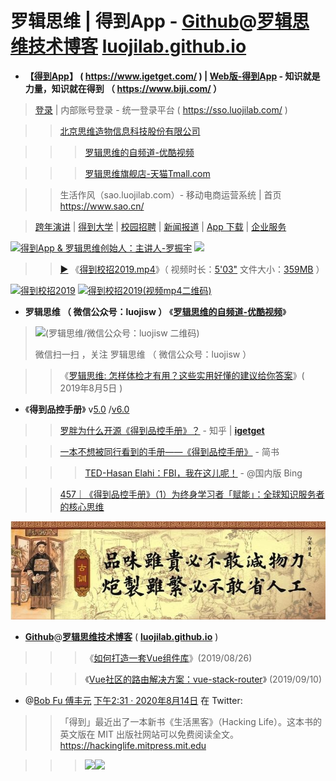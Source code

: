 # 罗辑思维 | 得到App - [Github](https://github.com/luojilab)@[罗辑思维技术博客](https://luojilab.github.io) [luojilab.github.io](https://blog.luojilab.com/)

-  **【[得到App](https://www.igetget.com/)】 ( https://www.igetget.com/ ) | [Web版-得到App](https://www.biji.com/) - 知识就是力量，知识就在得到 （ https://www.biji.com/ ）** 

>  [登录](https://sso.luojilab.com/) | 内部账号登录 - 统一登录平台 ( https://sso.luojilab.com/ ) 

>>  [北京思维造物信息科技股份有限公司](https://www.tianyancha.com/search?key=%E5%8C%97%E4%BA%AC%E6%80%9D%E7%BB%B4%E9%80%A0%E7%89%A9%E4%BF%A1%E6%81%AF%E7%A7%91%E6%8A%80%E8%82%A1%E4%BB%BD%E6%9C%89%E9%99%90%E5%85%AC%E5%8F%B8) 


>>>  [罗辑思维的自频道-优酷视频](https://i.youku.com/luojisw) 

>>>  [罗辑思维旗舰店-天猫Tmall.com](https://luojisiwei.tmall.com/)

>>  生活作风（sao.luojilab.com）- 移动电商运营系统 | 首页 https://www.sao.cn/ 

> [跨年演讲](https://www.igetget.com/speech) | [得到大学](https://www.igetget.com/university) | [校园招聘](https://www.igetget.com/join) | [新闻报道](https://www.igetget.com/news) | [App 下载](https://www.igetget.com/download) | [企业服务](https://qiye.igetget.com/)


<a href="https://piccdn.luojilab.com/fe-oss/default/MTUzMTk3MjMzMjQx.png">
<img src="https://camo.githubusercontent.com/25aa290992dd393a17a82b6a9068b79d768114db/68747470733a2f2f70696363646e2e6c756f6a696c61622e636f6d2f66652d6f73732f64656661756c742f4d54557a4d546b334d6a4d7a4d6a51782e706e67" border="0" alt="得到App & 罗辑思维创始人：主讲人-罗振宇" title="得到App & 罗辑思维创始人：主讲人-罗振宇"></a>

<img src="https://piccdn.luojilab.com/fe-oss/default/MTU1MTE2MTA2NTgw.png">
  
 >>  <a href="https://youtu.be/OAwlOhmDLcQ"  title="【Youtube视频】得到校招2019">▶</a> 《<a href="https://luoji-img.oss-cn-beijing.aliyuncs.com/fe-oss/default/%E5%BE%97%E5%88%B0%E6%A0%A1%E6%8B%9B2019.mp4" title="【得到官网】得到校招2019.mp4">得到校招2019.mp4</a>》（ 视频时长：<a href="https://v.youku.com/v_show/id_XNDI3Nzk5MzI0OA" title="【优酷视频】得到校招2019">5'03"</a> 文件大小：<a href="https://v.qq.com/x/page/b0900zu5xxp.html" title="【腾讯视频】得到校招2019">359MB</a> ）
 <p><a href="https://www.igetget.com/join">
<img src="https://raw.githubusercontent.com/taoste/Hello-World/master/eBook/%E3%80%8A%E5%BE%97%E5%88%B0%26%E7%BD%97%E8%BE%91%E6%80%9D%E7%BB%B4%E3%80%8B/%E5%BE%97%E5%88%B0%E6%A0%A1%E6%8B%9B2019.png" width="560" height="298"  alt="得到校招2019" title="得到校招2019"></a>
<a href="https://luoji-img.oss-cn-beijing.aliyuncs.com/fe-oss/default/%E5%BE%97%E5%88%B0%E6%A0%A1%E6%8B%9B2019.mp4">
<img src="https://raw.githubusercontent.com/taoste/Hello-World/master/eBook/%E3%80%8A%E5%BE%97%E5%88%B0%26%E7%BD%97%E8%BE%91%E6%80%9D%E7%BB%B4%E3%80%8B/%E5%BE%97%E5%88%B0%E6%A0%A1%E6%8B%9B2019(%E8%A7%86%E9%A2%91mp4%E4%BA%8C%E7%BB%B4%E7%A0%81).png" width="298" height="298"  alt="得到校招2019(视频mp4二维码)" title="【视频】得到校招2019.mp4"></a>
 </p>

-  **罗辑思维 （ 微信公众号：luojisw ）**  《[**罗辑思维的自频道-优酷视频**](https://i.youku.com/luojisw)》
> <p><img src="https://camo.githubusercontent.com/1432ba3c5b0dc5d5d14247bdc617a6b652029ed3/68747470733a2f2f6d702e77656978696e2e71712e636f6d2f6d702f7172636f64653f7363656e653d31303030303030342673697a653d313032265f5f62697a3d4d6a4d354e6a41784f5455344d413d3d266d69643d33303039323237363833266964783d3126736e3d35636139633366343930663161363731326634366265346238376233306562302673656e645f74696d653d" width="298" height="298"  alt="(罗辑思维/微信公众号：luojisw 二维码)" title="微信扫一扫，关注该公众号(罗辑思维/微信公众号：luojisw 二维码)"></p>
> <p>微信扫一扫 ，关注 罗辑思维 （ 微信公众号：luojisw ）</p> 

>> 《[罗辑思维: 怎样体检才有用？这些实用好懂的建议给你答案](https://mp.weixin.qq.com/s/_4Sa9kgHanIe2fg8mAVc4A)》( 2019年8月5日 )

- 《**得到品控手册**》 v[5.0](https://www.igetget.com/eBook/%E5%BE%97%E5%88%B0%E5%93%81%E6%8E%A7%E6%89%8B%E5%86%8C5.0?param=9rAsOHofB&token=nroX7MYDaKMjy7eNqrmOX6pnAQ5Vg049rNWJzxbE9LZl1o8RkGd2BPYv4x6d9meB) /[v6.0](
https://www.igetget.com/eBook/%E5%BE%97%E5%88%B0%E5%93%81%E6%8E%A7%E6%89%8B%E5%86%8C6.0?param=9rAsOHofB&token=Z1GDBjp8o9nDz1NZyd5MXvBj6RKEVwN4M9WAp4aGOkJmYQrLbP7e2glqxl9qNPeX)

>> [罗胖为什么开源《得到品控手册》？](https://zhuanlan.zhihu.com/p/27155216) - 知乎 | [**igetget**](https://github.com/taoste/Hello-World/blob/master/eBook/%E3%80%8A%E5%BE%97%E5%88%B0&%E7%BD%97%E8%BE%91%E6%80%9D%E7%BB%B4%E3%80%8B/get.md)

>> [一本不想被同行看到的手册——《得到品控手册》](https://www.jianshu.com/p/44595a2498ac) - 简书

>>> [TED-Hasan Elahi：FBI，我在这儿呢！](https://cn.bing.com/search?q=TED-Hasan+Elahi%EF%BC%9AFBI%EF%BC%8C%E6%88%91%E5%9C%A8%E8%BF%99%E5%84%BF%E5%91%A2%EF%BC%81) - @国内版 Bing

>> [457｜《得到品控手册》（1）为终身学习者「赋能」：全球知识服务者的核心思维](https://www.douban.com/note/671205996/)

>>> <a href="https://pic3.zhimg.com/v2-85f402f5adaa6876c454c5825e899fea_r.jpg">
<img src="https://github.com/taoste/Hello-World/blob/master/eBook/%E3%80%8A%E5%BE%97%E5%88%B0&%E7%BD%97%E8%BE%91%E6%80%9D%E7%BB%B4%E3%80%8B/fea_r.jpg?raw=true" title="【知乎】罗胖为什么开源《得到品控手册》？( https://zhuanlan.zhihu.com/p/27155216 )"></a>

- [**Github**](https://github.com/luojilab)@[**罗辑思维技术博客**](https://luojilab.github.io) ( [**luojilab.github.io**](https://blog.luojilab.com/) )

>>> 《[如何打造一套Vue组件库](https://blog.luojilab.com/2019/08/26/fontend/build-a-vue-component/)》(2019/08/26)

>>> 《[Vue社区的路由解决方案：vue-stack-router](https://blog.luojilab.com/2019/09/10/fontend/vue-stack-router/)》 (2019/09/10)

 - @[Bob Fu 傅丰元](https://twitter.com/fm100/) [下午2:31 · 2020年8月14日](https://twitter.com/fm100/status/1294159631967645697) 在 Twitter: 

>> 「得到」最近出了一本新书《生活黑客》（Hacking Life）。这本书的英文版在 MIT 出版社网站可以免费阅读全文。https://hackinglife.mitpress.mit.edu

>>> <a href="https://pic3.zhimg.com/v2-85f402f5adaa6876c454c5825e899fea_r.jpg" title="「得到」最近出了一本新书《生活黑客》（Hacking Life）。这本书的英文版在 MIT 出版社网站可以免费阅读全文。https://hackinglife.mitpress.mit.edu"><img src="https://pbs.twimg.com/media/EfXHRLNU4AEsToQ?format=jpg&name=360x360" /><img src="https://pbs.twimg.com/media/EfXHRLOUcAA58yn?format=jpg&name=900x900" /></a>
